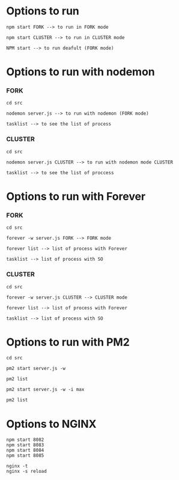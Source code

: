 # Options to run
```
npm start FORK --> to run in FORK mode

npm start CLUSTER --> to run in CLUSTER mode

NPM start --> to run deafult (FORK mode)
```

# Options to run with nodemon
### FORK
```
cd src

nodemon server.js --> to run with nodemon (FORK mode)

tasklist --> to see the list of process
```

### CLUSTER
```
cd src

nodemon server.js CLUSTER --> to run with nodemon mode CLUSTER

tasklist --> to see the list of proccess
```

# Options to run with Forever
### FORK
```
cd src

forever -w server.js FORK --> FORK mode

forever list --> list of process with Forever

tasklist --> list of process with SO
```

### CLUSTER
```
cd src

forever -w server.js CLUSTER --> CLUSTER mode

forever list --> list of process with Forever

tasklist --> list of process with SO
```

# Options to run with PM2
```
cd src

pm2 start server.js -w

pm2 list

pm2 start server.js -w -i max

pm2 list

```

# Options to NGINX
```
npm start 8082
npm start 8083
npm start 8084
npm start 8085

nginx -t 
nginx -s reload
```